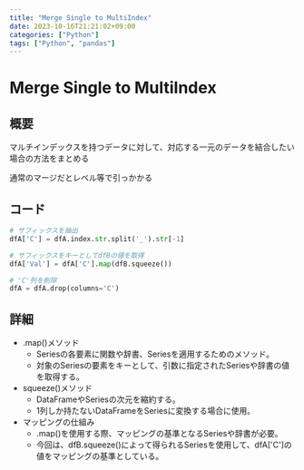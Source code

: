 ```yaml
---
title: "Merge Single to MultiIndex"
date: 2023-10-16T21:21:02+09:00
categories: ["Python"]
tags: ["Python", "pandas"]
---
```

# Merge Single to MultiIndex

## 概要

マルチインデックスを持つデータに対して、対応する一元のデータを結合したい場合の方法をまとめる

通常のマージだとレベル等で引っかかる

## コード

``` python
# サフィックスを抽出
dfA['C'] = dfA.index.str.split('_').str[-1]

# サフィックスをキーとしてdfBの値を取得
dfA['Val'] = dfA['C'].map(dfB.squeeze())

# 'C'列を削除
dfA = dfA.drop(columns='C')
```

## 詳細

- .map()メソッド
  - Seriesの各要素に関数や辞書、Seriesを適用するためのメソッド。
  - 対象のSeriesの要素をキーとして、引数に指定されたSeriesや辞書の値を取得する。
- squeeze()メソッド
  - DataFrameやSeriesの次元を縮約する。
  - 1列しか持たないDataFrameをSeriesに変換する場合に使用。
- マッピングの仕組み
  - .map()を使用する際、マッピングの基準となるSeriesや辞書が必要。
  - 今回は、dfB.squeeze()によって得られるSeriesを使用して、dfA['C']の値をマッピングの基準としている。